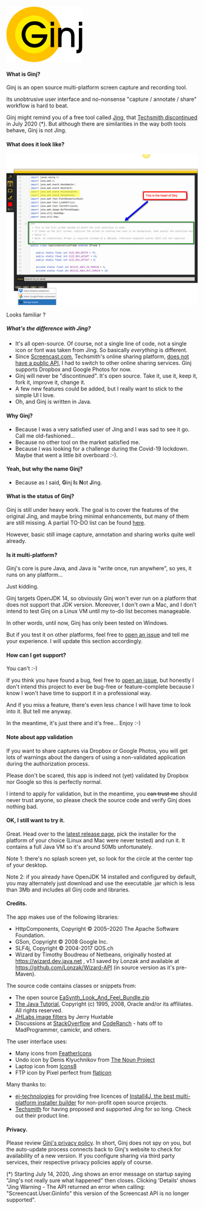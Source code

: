 ![Ginj logo](www/logo.png "Ginj logo")

#### What is Ginj?

Ginj is an open source multi-platform screen capture and recording tool.

Its unobtrusive user interface and no-nonsense "capture / annotate / share" workflow is hard to beat.

Ginj might remind you of a free tool called [Jing](http://web.archive.org/web/20181002042822/https://www.techsmith.com/jing-tool.html), that [Techsmith discontinued](https://feedback.techsmith.com/techsmith/topics/techsmith-jing-2019-announcement) in July 2020 (*). But although there are similarities in the way both tools behave, Ginj is not Jing.

#### What does it look like?

![Ginj show off](www/showoff.png "Ginj show-off")

Looks familiar ?

##### What's the difference with Jing?

- It's all open-source. Of course, not a single line of code, not a single icon or font was taken from Jing. So basically _everything_ is different. 
- Since [Screencast.com](https://www.screencast.com/), Techsmith's online sharing platform, [does not have a public API](https://feedback.techsmith.com/techsmith/topics/screencast-api), I had to switch to other online sharing services. Ginj supports Dropbox and Google Photos for now.
- Ginj will never be "discontinued". It's open source. Take it, use it, keep it, fork it, improve it, change it.
- A few new features could be added, but I really want to stick to the simple UI I love. 
- Oh, and Ginj is written in Java.

#### Why Ginj?

- Because I was a very satisfied user of Jing and I was sad to see it go. Call me old-fashioned... 
- Because no other tool on the market satisfied me.
- Because I was looking for a challenge during the Covid-19 lockdown. Maybe that went a little bit overboard :-).

#### Yeah, but why the name Ginj?
- Because as I said, **G**inj **I**s **N**ot **J**ing.

#### What is the status of Ginj? 

Ginj is still under heavy work. The goal is to cover the features of the original Jing, and maybe bring minimal enhancements, but many of them are still missing. A partial TO-DO list can be found [here](todo.md).

However, basic still image capture, annotation and sharing works quite well already.

#### Is it multi-platform?

Ginj's core is pure Java, and Java is "write once, run anywhere", so yes, it runs on any platform... 

Just kidding.

Ginj targets OpenJDK 14, so obviously Ginj won't ever run on a platform that does not support that JDK version. Moreover, I don't own a Mac, and I don't intend to test Ginj on a Linux VM until my to-do list becomes manageable.

In other words, until now, Ginj has only been tested on Windows.

But if you test it on other platforms, feel free to [open an issue](https://github.com/Ginj-capture/Ginj/issues) and tell me your experience. I will update this section accordingly. 

#### How can I get support?

You can't :-)

If you think you have found a bug, feel free to [open an issue](https://github.com/Ginj-capture/Ginj/issues), but honestly I don't intend this project to ever be bug-free or feature-complete because I know I won't have time to support it in a professional way.

And if you miss a feature, there's even less chance I will have time to look into it. But tell me anyway. 

In the meantime, it's just there and it's free... Enjoy :-)

#### Note about app validation
If you want to share captures via Dropbox or Google Photos, you will get lots of warnings about the dangers of using a non-validated application during the authorization process. 

Please don't be scared, this app is indeed not (yet) validated by Dropbox nor Google so this is perfectly normal. 

I intend to apply for validation, but in the meantime, you ~~can trust me~~ should never trust anyone, so please check the source code and verify Ginj does nothing bad. 

#### OK, I still want to try it.

Great. Head over to the [latest release page](https://github.com/Ginj-capture/Ginj/releases/latest), pick the installer for the platform of your choice (Linux and Mac were never tested) and run it. It contains a full Java VM so it's around 50Mb unfortunately.

Note 1: there's no splash screen yet, so look for the circle at the center top of your desktop.

Note 2: if you already have OpenJDK 14 installed and configured by default, you may alternately just download and use the executable .jar which is less than 3Mb and includes all Ginj code and libraries.

#### Credits. 

The app makes use of the following libraries:
- HttpComponents, Copyright © 2005–2020 The Apache Software Foundation.
- GSon, Copyright © 2008 Google Inc.
- SLF4j, Copyright © 2004-2017 QOS.ch
- Wizard by Timothy Boudreau of Netbeans, originally hosted at https://wizard.dev.java.net , v1.1 saved by Lonzak and available at https://github.com/Lonzak/Wizard-API (in source version as it's pre-Maven).

The source code contains classes or snippets from:
- The open source [EaSynth_Look_And_Feel_Bundle.zip](http://www.easynth.com/freewares/EaSynthLookAndFeel.html)
- [The Java Tutorial](https://docs.oracle.com/javase/tutorial/), Copyright (c) 1995, 2008, Oracle and/or its affiliates. All rights reserved.
- [JHLabs image filters](http://jhlabs.com/ip/filters/index.html) by Jerry Huxtable
- Discussions at [StackOverflow](https://stackoverflow.com/) and [CodeRanch](https://coderanch.com/) - hats off to MadProgrammer, camickr, and others.

The user interface uses: 
- Many icons from [FeatherIcons](https://feathericons.com/)
- Undo icon by Denis Klyuchnikov from [The Noun Project](https://thenounproject.com/)
- Laptop icon from [Icons8](https://icons8.com/)
- FTP icon by Pixel perfect from [flaticon](http://www.flaticon.com)

Many thanks to: 
- [ej-technologies](https://www.ej-technologies.com/) for providing free licences of [Install4J, the best multi-platform installer builder](https://www.ej-technologies.com/products/install4j/overview.html) for non-profit open source projects.
- [Techsmith](https://www.techsmith.com/) for having proposed and supported Jing for so long. Check out their product line.

#### Privacy.

Please review [Ginj's privacy policy](https://github.com/Ginj-capture/Ginj/blob/master/privacy.md).
In short, Ginj does not spy on you, but the auto-update process connects back to Ginj's website to check for availability of a new version. 
If you configure sharing via third party services, their respective privacy policies apply of course.

(*) Starting July 14, 2020, Jing shows an error message on startup saying "Jing's not really sure what happened" then closes. Clicking 'Details' shows "Jing Warning - The API returned an error when calling: "Screencast.User.GinInfo" this version of the Screencast API is no longer supported".
